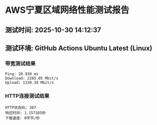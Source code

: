 # AWS宁夏区域网络性能测试报告
## 测试时间: 2025-10-30 14:12:37
## 测试环境: GitHub Actions Ubuntu Latest (Linux)

### 带宽测试结果
```
Ping: 20.938 ms
Download: 2265.05 Mbit/s
Upload: 1330.30 Mbit/s
```

### HTTP连接测试结果
```
HTTP状态码: 307
响应时间: 1.157165秒
下载速度: 0字节/秒
```

